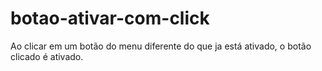 # botao-ativar-com-click

Ao clicar em um botão do menu diferente do que ja está ativado, o botão clicado é ativado.